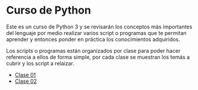 # Curso de Python

Este es un curso de Python 3 y se revisarán los conceptos más importantes del lenguaje por medio realizar
varios script o programas que te permitan aprender y entonces ponder en práctica los conocimientos adquiridos.

Los scripts o programas están organizados por clase para poder hacer referencia a ellos de forma simple, por
cada clase se muestran los temás a cubrir y los script a relaizar.

- [Clase 01](Clase-01)
- [Clase 02](Clase-02)
